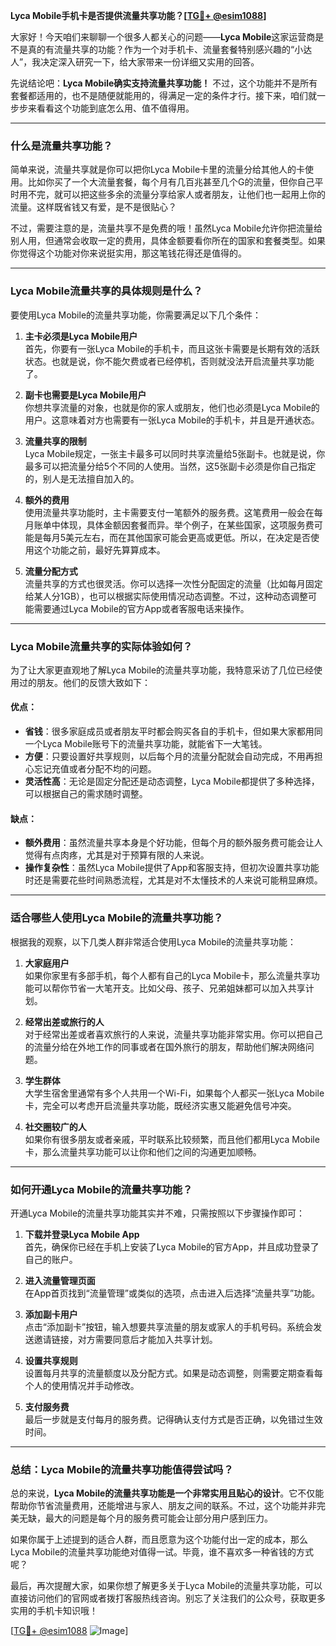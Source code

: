 **Lyca Mobile手机卡是否提供流量共享功能？[[TG💪+ @esim1088](https://t.me/s/esim1088)]**

大家好！今天咱们来聊聊一个很多人都关心的问题——**Lyca Mobile**这家运营商是不是真的有流量共享的功能？作为一个对手机卡、流量套餐特别感兴趣的“小达人”，我决定深入研究一下，给大家带来一份详细又实用的回答。

先说结论吧：**Lyca Mobile确实支持流量共享功能！** 不过，这个功能并不是所有套餐都适用的，也不是随便就能用的，得满足一定的条件才行。接下来，咱们就一步步来看看这个功能到底怎么用、值不值得用。

---

### **什么是流量共享功能？**

简单来说，流量共享就是你可以把你Lyca Mobile卡里的流量分给其他人的卡使用。比如你买了一个大流量套餐，每个月有几百兆甚至几个G的流量，但你自己平时用不完，就可以把这些多余的流量分享给家人或者朋友，让他们也一起用上你的流量。这样既省钱又有爱，是不是很贴心？

不过，需要注意的是，流量共享不是免费的哦！虽然Lyca Mobile允许你把流量给别人用，但通常会收取一定的费用，具体金额要看你所在的国家和套餐类型。如果你觉得这个功能对你来说挺实用，那这笔钱花得还是值得的。

---

### **Lyca Mobile流量共享的具体规则是什么？**

要使用Lyca Mobile的流量共享功能，你需要满足以下几个条件：

1. **主卡必须是Lyca Mobile用户**  
   首先，你要有一张Lyca Mobile的手机卡，而且这张卡需要是长期有效的活跃状态。也就是说，你不能欠费或者已经停机，否则就没法开启流量共享功能了。

2. **副卡也需要是Lyca Mobile用户**  
   你想共享流量的对象，也就是你的家人或朋友，他们也必须是Lyca Mobile的用户。这意味着对方也需要有一张Lyca Mobile的手机卡，并且是开通状态。

3. **流量共享的限制**  
   Lyca Mobile规定，一张主卡最多可以同时共享流量给5张副卡。也就是说，你最多可以把流量分给5个不同的人使用。当然，这5张副卡必须是你自己指定的，别人是无法擅自加入的。

4. **额外的费用**  
   使用流量共享功能时，主卡需要支付一笔额外的服务费。这笔费用一般会在每月账单中体现，具体金额因套餐而异。举个例子，在某些国家，这项服务费可能是每月5美元左右，而在其他国家可能会更高或更低。所以，在决定是否使用这个功能之前，最好先算算成本。

5. **流量分配方式**  
   流量共享的方式也很灵活。你可以选择一次性分配固定的流量（比如每月固定给某人分1GB），也可以根据实际使用情况动态调整。不过，这种动态调整可能需要通过Lyca Mobile的官方App或者客服电话来操作。

---

### **Lyca Mobile流量共享的实际体验如何？**

为了让大家更直观地了解Lyca Mobile的流量共享功能，我特意采访了几位已经使用过的朋友。他们的反馈大致如下：

#### **优点：**
- **省钱**：很多家庭成员或者朋友平时都会购买各自的手机卡，但如果大家都用同一个Lyca Mobile账号下的流量共享功能，就能省下一大笔钱。
- **方便**：只要设置好共享规则，以后每个月的流量分配就会自动完成，不用再担心忘记充值或者分配不均的问题。
- **灵活性高**：无论是固定分配还是动态调整，Lyca Mobile都提供了多种选择，可以根据自己的需求随时调整。

#### **缺点：**
- **额外费用**：虽然流量共享本身是个好功能，但每个月的额外服务费可能会让人觉得有点肉疼，尤其是对于预算有限的人来说。
- **操作复杂性**：虽然Lyca Mobile提供了App和客服支持，但初次设置共享功能时还是需要花些时间熟悉流程，尤其是对不太懂技术的人来说可能稍显麻烦。

---

### **适合哪些人使用Lyca Mobile的流量共享功能？**

根据我的观察，以下几类人群非常适合使用Lyca Mobile的流量共享功能：

1. **大家庭用户**  
   如果你家里有多部手机，每个人都有自己的Lyca Mobile卡，那么流量共享功能可以帮你节省一大笔开支。比如父母、孩子、兄弟姐妹都可以加入共享计划。

2. **经常出差或旅行的人**  
   对于经常出差或者喜欢旅行的人来说，流量共享功能非常实用。你可以把自己的流量分给在外地工作的同事或者在国外旅行的朋友，帮助他们解决网络问题。

3. **学生群体**  
   大学生宿舍里通常有多个人共用一个Wi-Fi，如果每个人都买一张Lyca Mobile卡，完全可以考虑开启流量共享功能，既经济实惠又能避免信号冲突。

4. **社交圈较广的人**  
   如果你有很多朋友或者亲戚，平时联系比较频繁，而且他们都用Lyca Mobile卡，那么流量共享功能可以让你和他们之间的沟通更加顺畅。

---

### **如何开通Lyca Mobile的流量共享功能？**

开通Lyca Mobile的流量共享功能其实并不难，只需按照以下步骤操作即可：

1. **下载并登录Lyca Mobile App**  
   首先，确保你已经在手机上安装了Lyca Mobile的官方App，并且成功登录了自己的账户。

2. **进入流量管理页面**  
   在App首页找到“流量管理”或类似的选项，点击进入后选择“流量共享”功能。

3. **添加副卡用户**  
   点击“添加副卡”按钮，输入想要共享流量的朋友或家人的手机号码。系统会发送邀请链接，对方需要同意后才能加入共享计划。

4. **设置共享规则**  
   设置每月共享的流量额度以及分配方式。如果是动态调整，则需要定期查看每个人的使用情况并手动修改。

5. **支付服务费**  
   最后一步就是支付每月的服务费。记得确认支付方式是否正确，以免错过生效时间。

---

### **总结：Lyca Mobile的流量共享功能值得尝试吗？**

总的来说，**Lyca Mobile的流量共享功能是一个非常实用且贴心的设计**。它不仅能帮助你节省流量费用，还能增进与家人、朋友之间的联系。不过，这个功能并非完美无缺，最大的问题是每个月的服务费可能会让部分用户感到压力。

如果你属于上述提到的适合人群，而且愿意为这个功能付出一定的成本，那么Lyca Mobile的流量共享功能绝对值得一试。毕竟，谁不喜欢多一种省钱的方式呢？

最后，再次提醒大家，如果你想了解更多关于Lyca Mobile的流量共享功能，可以直接访问他们的官网或者拨打客服热线咨询。别忘了关注我们的公众号，获取更多实用的手机卡知识哦！

[[TG💪+ @esim1088](https://t.me/s/esim1088) ![Image](https://i.postimg.cc/4NQfJmqS/Snipaste-2025-05-13-00-14-12.png)]